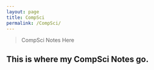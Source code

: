 ```yaml
---
layout: page
title: CompSci
permalink: /CompSci/
---
```


>CompSci Notes Here

## This is where my CompSci Notes go.